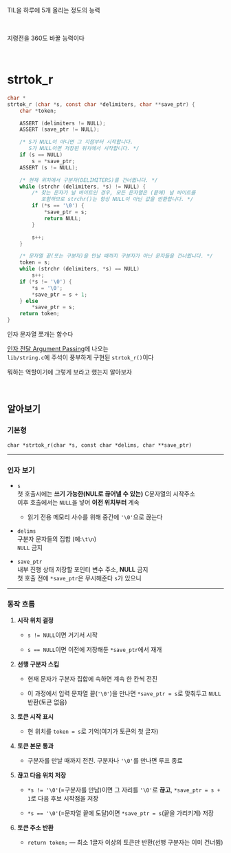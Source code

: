 
TIL을 하루에 5개 올리는 정도의 능력

<br>

지령전을 360도 바꿀 능력이다

<br>

# strtok_r

```c
char *
strtok_r (char *s, const char *delimiters, char **save_ptr) {
	char *token;

	ASSERT (delimiters != NULL);
	ASSERT (save_ptr != NULL);

	/* S가 NULL이 아니면 그 지점부터 시작합니다.
	   S가 NULL이면 저장된 위치에서 시작합니다. */
	if (s == NULL)
		s = *save_ptr;
	ASSERT (s != NULL);

	/* 현재 위치에서 구분자(DELIMITERS)를 건너뜁니다. */
	while (strchr (delimiters, *s) != NULL) {
		/* 찾는 문자가 널 바이트인 경우, 모든 문자열은 (끝에) 널 바이트를
		   포함하므로 strchr()는 항상 NULL이 아닌 값을 반환합니다. */
		if (*s == '\0') {
			*save_ptr = s;
			return NULL;
		}

		s++;
	}

	/* 문자열 끝(또는 구분자)을 만날 때까지 구분자가 아닌 문자들을 건너뜁니다. */
	token = s;
	while (strchr (delimiters, *s) == NULL)
		s++;
	if (*s != '\0') {
		*s = '\0';
		*save_ptr = s + 1;
	} else
		*save_ptr = s;
	return token;
}
```

인자 문자열 쪼개는 함수다

[인자 전달 Argument Passing](TIL_0911+++.md#인자-전달-구현)에 나오는<br>
`lib/string.c`에 주석이 풍부하게 구현된 `strtok_r()`이다

뭐하는 역할이기에 그렇게 보라고 했는지 알아보자

<br>

## 알아보기

### 기본형

`char *strtok_r(char *s, const char *delims, char **save_ptr)`

___

### 인자 보기

- `s`<br>
첫 호출시에는 **쓰기 가능한(NUL로 끊어낼 수 있는)** C문자열의 시작주소<br>
이후 호출에서는 `NULL`을 넣어 **이전 위치부터** 계속
    - 읽기 전용 메모리 사수를 위해 중간에 `'\0'`으로 끊는다

- `delims`<br>
구분자 문자들의 집합 (예:`\t\n`) <br>
`NULL` 금지

- `save_ptr`<br>
내부 진행 상태 저장할 포인터 변수 주소, **NULL** 금지<br>
첫 호출 전에 `*save_ptr`은 무시해준다 `s`가 있으니

___

### 동작 흐름

1. **시작 위치 결정**

   - `s != NULL`이면 거기서 시작

   - `s == NULL`이면 이전에 저장해둔 `*save_ptr`에서 재개

2. **선행 구분자 스킵**

   - 현재 문자가 구분자 집합에 속하면 계속 한 칸씩 전진

   - 이 과정에서 입력 문자열 끝(`'\0'`)을 만나면 `*save_ptr = s`로 맞춰두고 `NULL` 반환(토큰 없음)

3. **토큰 시작 표시**

   - 현 위치를 `token = s`로 기억(여기가 토큰의 첫 글자)

4. **토큰 본문 통과**

   - 구분자를 만날 때까지 전진. 구분자나 `'\0'`를 만나면 루프 종료

5. **끊고 다음 위치 저장**

   - `*s != '\0'`(=구분자를 만남)이면 그 자리를 `'\0'`로 **끊고**, `*save_ptr = s + 1`로 다음 후보 시작점을 저장

   - `*s == '\0'`(=문자열 끝에 도달)이면 `*save_ptr = s`(끝을 가리키게) 저장

6. **토큰 주소 반환**

   - `return token;` — 최소 1글자 이상의 토큰만 반환(선행 구분자는 이미 건너뜀)